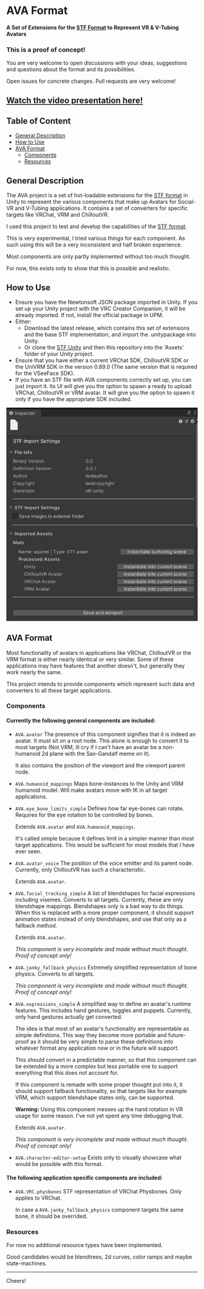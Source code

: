 # AVA Format
**A Set of Extensions for the [STF Format](https://github.com/emperorofmars/stf-unity) to Represent VR & V-Tubing Avatars**

### **This is a proof of concept!**

You are very welcome to open discussions with your ideas, suggestions and questions about the format and its possibilities.

Open issues for concrete changes. Pull requests are very welcome!

## [Watch the video presentation here!](https://youtu.be/ozkmGxFG_ug)

## Table of Content
- [General Description](#general-description)
- [How to Use](#how-to-use)
- [AVA Format](#ava-format)
	- [Components](#components)
	- [Resources](#resources)

## General Description

The AVA project is a set of hot-loadable extensions for the [STF format](https://github.com/emperorofmars/stf-unity) in Unity to represent the various components that make up Avatars for Social-VR and V-Tubing applications.
It contains a set of converters for specific targets like VRChat, VRM and ChilloutVR.

I used this project to test and develop the capabilities of the [STF format](https://github.com/emperorofmars/stf-unity).

This is very experimental, I tried various things for each component. As such using this will be a very inconsistent and half broken experience.

Most components are only partly implemented without too much thought.

For now, this exists only to show that this is possible and realistic.

## How to Use
- Ensure you have the Newtonsoft JSON package imported in Unity. If you set up your Unity project with the VRC Creator Companion, it will be already imported. If not, install the official package in UPM.
- Either:
	- Download the latest release, which contains this set of extensions and the base STF implementation, and import the .unitypackage into Unity.
	- Or clone the [STF Unity](https://github.com/emperorofmars/stf-unity) and then this repository into the 'Assets' folder of your Unity project.
- Ensure that you have either a current VRChat SDK, ChilloutVR SDK or the UniVRM SDK in the version 0.89.0 (The same version that is required for the VSeeFace SDK).
- If you have an STF file with AVA components correctly set up, you can just import it. Its UI will give you the option to spawn a ready to upload VRChat, ChilloutVR or VRM avatar. It will give you the option to spawn it only if you have the appropriate SDK included.

![Screenshot of an STF file's inspector in Unity with this project's extension included.](./doc/img/import_settings.png)

## AVA Format
Most functionality of avatars in applications like VRChat, ChilloutVR or the VRM format is either nearly identical or very similar. Some of these applications may have features that another doesn't, but generally they work nearly the same.

This project intends to provide components which represent such data and converters to all these target applications.

### Components
#### Currently the following general components are included:
- `AVA.avatar`
	The presence of this component signifies that it is indeed an avatar. It must sit on a root node. This alone is enough to convert it to most targets (Not VRM, ill cry if I can't have an avatar be a non-humanoid 2d plane with the Sax-Gandalf meme on it).

	It also contains the position of the viewport and the viewport parent node.
- `AVA.humanoid_mappings`
	Maps bone-instances to the Unity and VRM humanoid model. Will make avatars move with IK in all target applications.
- `AVA.eye_bone_limits_simple`
	Defines how far eye-bones can rotate. Requires for the eye rotation to be controlled by bones.

	Extends `AVA.avatar` and `AVA.humanoid_mappings`.

	It's called simple because it defines limit in a simpler manner than most target applications. This would be sufficient for most models that I have ever seen.
- `AVA.avatar_voice`
	The position of the voice emitter and its parent node. Currently, only ChilloutVR has such a characteristic.

	Extends `AVA.avatar`.
- `AVA.facial_tracking_simple`
	A list of blendshapes for facial expressions including visemes. Converts to all targets.
	Currently, these are only blendshape mappings. Blendshapes only is a bad way to do things. When this is replaced with a more proper component, it should support animation states instead of only blendshapes, and use that only as a fallback method.
	
	Extends `AVA.avatar`.

	*This component is very incomplete and made without much thought. Proof of concept only!*
- `AVA.janky_fallback_physics`
	Extremely simplified representation of bone physics. Converts to all targets.

	*This component is very incomplete and made without much thought. Proof of concept only!*
- `AVA.expressions_simple`
	A simplified way to define an avatar's runtime features. This includes hand gestures, toggles and puppets.
	Currently, only hand gestures actually get converted.

	The idea is that most of an avatar's functionality are representable as simple definitions. This way they become more portable and future-proof as it should be very simple to parse these definitions into whatever format any application now or in the future will support.

	This should convert in a predictable manner, so that this component can be extended by a more complex but less portable one to support everything that this does not account for.

	If this component is remade with some proper thought put into it, it should support fallback functionality, so that targets like for example VRM, which support blendshape states only, can be supported.

	**Warning:** Using this component messes up the hand rotation in VR usage for some reason. I've not yet spent any time debugging that.

	Extends `AVA.avatar`.

	*This component is very incomplete and made without much thought. Proof of concept only!*
- `AVA.character-editor-setup`
	Exists only to visually showcase what would be possible with this format.

#### The following application specific components are included:
- `AVA.VRC.physbones`
	STF representation of VRChat Physbones. Only applies to VRChat.

	In case a `AVA.janky_fallback_physics` component targets the same bone, it should be overrided.

### Resources
For now no additional resource types have been implemented.

Good candidates would be blendtrees, 2d curves, color ramps and maybe state-machines.


---

Cheers!

